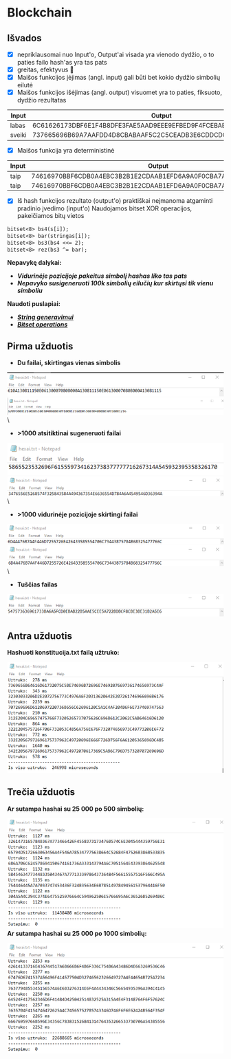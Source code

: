# Blockchain
## **Išvados**
- [x] nepriklausomai nuo Input'o, Output'ai visada yra vienodo dydžio, o to paties failo hash'as yra tas pats
- [x] greitas, efektyvus :tada:
- [x] Maišos funkcijos įėjimas (angl. input) gali būti bet kokio dydžio simbolių eilutė
- [x] Maišos funkcijos išėjimas (angl. output) visuomet yra to paties, fiksuoto, dydžio rezultatas

| Input  | Output |
| ------------- | ------------- |
| labas  | 6C61626173DBF6E1F4B8DFE3FAE5AAD9EEE9EFBED9F4FCEBABC2E5EEEDA6D1EF  |
| sveiki  | 737665696B69A7AAFDD4D8CBABAAF5C2C5CEADB3E6CDDCD0A3BFE6C5CACDA6B9  |
- [x] Maišos funkcija yra deterministinė

| Input  | Output |
| ------------- | ------------- |
| taip  | 74616970BBF6CDB0A4EBC3B2B1E2CDAAB1EFD6A9A0F0CBA7A2E5C2A9BAE5CFB2  |
| taip  | 74616970BBF6CDB0A4EBC3B2B1E2CDAAB1EFD6A9A0F0CBA7A2E5C2A9BAE5CFB2  |
- [x] Iš hash funkcijos rezultato (output'o) praktiškai neįmanoma atgaminti pradinio įvedimo (input'o)
Naudojamos bitset XOR operacijos, pakeičiamos bitų vietos
```
bitset<8> bs4(s[i]);
bitset<8> bar(stringas[i]);
bitset<8> bs3(bs4 <<= 2);
bitset<8> rez(bs3 ^= bar);
```
**Nepavykę dalykai:**
- ***Vidurinėje pozicijoje pakeitus simbolį hashas liko tas pats***
- ***Nepavyko susigeneruoti 100k simbolių eilučių kur skirtųsi tik vienu simboliu***

**Naudoti puslapiai:**
- [***String generavimui***](http://www.unit-conversion.info/texttools/random-string-generator/)
- [***Bitset operations***](https://www.cplusplus.com/reference/bitset/bitset/operators/)

## **Pirma užduotis**
- **Du failai, skirtingas vienas simbolis**

![This is an image](/assets/vienas.png)\
![This is an image](/assets/vienas2.png)\
- **>1000 atsitiktinai sugeneruoti failai**

![This is an image](/assets/simboliai1.png)\
![This is an image](/assets/simboliai2.png)\
- **>1000 vidurinėje pozicijoje skirtingi failai**

![This is an image](/assets/skiriasi1.png)\
![This is an image](/assets/skiriasi2.png)\
- **Tuščias failas**

![This is an image](/assets/tusciasfailas.png)

## **Antra užduotis**
**Hashuoti konstitucija.txt failą užtruko:**

![This is an image](/assets/konsti.png)

## **Trečia užduotis**
**Ar sutampa hashai su 25 000 po 500 simbolių:**

![This is an image](/assets/sutapimai500.png)\
**Ar sutampa hashai su 25 000 po 1000 simbolių:**

![This is an image](/assets/sutapimai1000.png)
